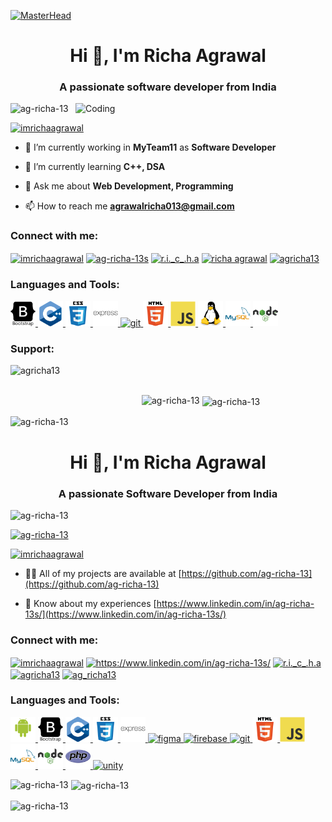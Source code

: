 [![MasterHead](https://static.wixstatic.com/media/3e899a_d32cbe5629b041038ecb2be1a15a49d5~mv2.gif)](https://github.com/ag-richa-13)


<h1 align="center">Hi 👋, I'm Richa Agrawal</h1>
<h3 align="center">A passionate software developer from India</h3>
<img src="https://cdn.dribbble.com/users/4055494/screenshots/15215756/media/d2b66c4ca0192aa26d103448b3d1518b.gif" alt="Coding" align="right" width="400">

<p align="left"> <img src="https://komarev.com/ghpvc/?username=ag-richa-13&label=Profile%20views&color=0e75b6&style=flat" alt="ag-richa-13" /> </p>

<p align="left"> <a href="https://twitter.com/imrichaagrawal" target="blank"><img src="https://img.shields.io/twitter/follow/imrichaagrawal?logo=twitter&style=for-the-badge" alt="imrichaagrawal" /></a> </p>

- 🔭 I’m currently working in **MyTeam11** as **Software Developer**

- 🌱 I’m currently learning **C++, DSA**

- 💬 Ask me about **Web Development, Programming**

- 📫 How to reach me **agrawalricha013@gmail.com**

<h3 align="left">Connect with me:</h3>
<p align="left">
<a href="https://twitter.com/imrichaagrawal" target="blank"><img align="center" src="https://raw.githubusercontent.com/rahuldkjain/github-profile-readme-generator/master/src/images/icons/Social/twitter.svg" alt="imrichaagrawal" height="30" width="40" /></a>
<a href="https://linkedin.com/in/ag-richa-13s" target="blank"><img align="center" src="https://raw.githubusercontent.com/rahuldkjain/github-profile-readme-generator/master/src/images/icons/Social/linked-in-alt.svg" alt="ag-richa-13s" height="30" width="40" /></a>
<a href="https://instagram.com/r.i._c_.h.a" target="blank"><img align="center" src="https://raw.githubusercontent.com/rahuldkjain/github-profile-readme-generator/master/src/images/icons/Social/instagram.svg" alt="r.i._c_.h.a" height="30" width="40" /></a>
<a href="https://www.youtube.com/c/richa agrawal" target="blank"><img align="center" src="https://raw.githubusercontent.com/rahuldkjain/github-profile-readme-generator/master/src/images/icons/Social/youtube.svg" alt="richa agrawal" height="30" width="40" /></a>
<a href="https://www.leetcode.com/agricha13" target="blank"><img align="center" src="https://raw.githubusercontent.com/rahuldkjain/github-profile-readme-generator/master/src/images/icons/Social/leet-code.svg" alt="agricha13" height="30" width="40" /></a>
</p>

<h3 align="left">Languages and Tools:</h3>
<p align="left"> <a href="https://getbootstrap.com" target="_blank" rel="noreferrer"> <img src="https://raw.githubusercontent.com/devicons/devicon/master/icons/bootstrap/bootstrap-plain-wordmark.svg" alt="bootstrap" width="40" height="40"/> </a> <a href="https://www.w3schools.com/cpp/" target="_blank" rel="noreferrer"> <img src="https://raw.githubusercontent.com/devicons/devicon/master/icons/cplusplus/cplusplus-original.svg" alt="cplusplus" width="40" height="40"/> </a> <a href="https://www.w3schools.com/css/" target="_blank" rel="noreferrer"> <img src="https://raw.githubusercontent.com/devicons/devicon/master/icons/css3/css3-original-wordmark.svg" alt="css3" width="40" height="40"/> </a> <a href="https://expressjs.com" target="_blank" rel="noreferrer"> <img src="https://raw.githubusercontent.com/devicons/devicon/master/icons/express/express-original-wordmark.svg" alt="express" width="40" height="40"/> </a> <a href="https://git-scm.com/" target="_blank" rel="noreferrer"> <img src="https://www.vectorlogo.zone/logos/git-scm/git-scm-icon.svg" alt="git" width="40" height="40"/> </a> <a href="https://www.w3.org/html/" target="_blank" rel="noreferrer"> <img src="https://raw.githubusercontent.com/devicons/devicon/master/icons/html5/html5-original-wordmark.svg" alt="html5" width="40" height="40"/> </a> <a href="https://developer.mozilla.org/en-US/docs/Web/JavaScript" target="_blank" rel="noreferrer"> <img src="https://raw.githubusercontent.com/devicons/devicon/master/icons/javascript/javascript-original.svg" alt="javascript" width="40" height="40"/> </a> <a href="https://www.linux.org/" target="_blank" rel="noreferrer"> <img src="https://raw.githubusercontent.com/devicons/devicon/master/icons/linux/linux-original.svg" alt="linux" width="40" height="40"/> </a> <a href="https://www.mysql.com/" target="_blank" rel="noreferrer"> <img src="https://raw.githubusercontent.com/devicons/devicon/master/icons/mysql/mysql-original-wordmark.svg" alt="mysql" width="40" height="40"/> </a> <a href="https://nodejs.org" target="_blank" rel="noreferrer"> <img src="https://raw.githubusercontent.com/devicons/devicon/master/icons/nodejs/nodejs-original-wordmark.svg" alt="nodejs" width="40" height="40"/> </a> </p>

<h3 align="left">Support:</h3>
<p><a href="https://www.buymeacoffee.com/agricha13"> <img align="left" src="https://cdn.buymeacoffee.com/buttons/v2/default-yellow.png" height="50" width="210" alt="agricha13" /></a></p><br><br>

<p><img align="left" src="https://github-readme-stats.vercel.app/api/top-langs?username=ag-richa-13&show_icons=true&locale=en&layout=compact" alt="ag-richa-13" /></p>

<p>&nbsp;<img align="center" src="https://github-readme-stats.vercel.app/api?username=ag-richa-13&show_icons=true&locale=en" alt="ag-richa-13" /></p>

<p><img align="center" src="https://github-readme-streak-stats.herokuapp.com/?user=ag-richa-13&" alt="ag-richa-13" /></p>






<h1 align="center">Hi 👋, I'm Richa Agrawal</h1>
<h3 align="center">A passionate Software Developer from India</h3>

<p align="left"> <img src="https://komarev.com/ghpvc/?username=ag-richa-13&label=Profile%20views&color=0e75b6&style=flat" alt="ag-richa-13" /> </p>

<p align="left"> <a href="https://github.com/ryo-ma/github-profile-trophy"><img src="https://github-profile-trophy.vercel.app/?username=ag-richa-13" alt="ag-richa-13" /></a> </p>

<p align="left"> <a href="https://twitter.com/imrichaagrawal" target="blank"><img src="https://img.shields.io/twitter/follow/imrichaagrawal?logo=twitter&style=for-the-badge" alt="imrichaagrawal" /></a> </p>

- 👨‍💻 All of my projects are available at [https://github.com/ag-richa-13](https://github.com/ag-richa-13)

- 📄 Know about my experiences [https://www.linkedin.com/in/ag-richa-13s/](https://www.linkedin.com/in/ag-richa-13s/)

<h3 align="left">Connect with me:</h3>
<p align="left">
<a href="https://twitter.com/imrichaagrawal" target="blank"><img align="center" src="https://raw.githubusercontent.com/rahuldkjain/github-profile-readme-generator/master/src/images/icons/Social/twitter.svg" alt="imrichaagrawal" height="30" width="40" /></a>
<a href="https://linkedin.com/in/https://www.linkedin.com/in/ag-richa-13s/" target="blank"><img align="center" src="https://raw.githubusercontent.com/rahuldkjain/github-profile-readme-generator/master/src/images/icons/Social/linked-in-alt.svg" alt="https://www.linkedin.com/in/ag-richa-13s/" height="30" width="40" /></a>
<a href="https://instagram.com/r.i._c_.h.a" target="blank"><img align="center" src="https://raw.githubusercontent.com/rahuldkjain/github-profile-readme-generator/master/src/images/icons/Social/instagram.svg" alt="r.i._c_.h.a" height="30" width="40" /></a>
<a href="https://www.leetcode.com/agricha13" target="blank"><img align="center" src="https://raw.githubusercontent.com/rahuldkjain/github-profile-readme-generator/master/src/images/icons/Social/leet-code.svg" alt="agricha13" height="30" width="40" /></a>
<a href="https://auth.geeksforgeeks.org/user/ag_richa13" target="blank"><img align="center" src="https://raw.githubusercontent.com/rahuldkjain/github-profile-readme-generator/master/src/images/icons/Social/geeks-for-geeks.svg" alt="ag_richa13" height="30" width="40" /></a>
</p>

<h3 align="left">Languages and Tools:</h3>
<p align="left"> <a href="https://developer.android.com" target="_blank" rel="noreferrer"> <img src="https://raw.githubusercontent.com/devicons/devicon/master/icons/android/android-original-wordmark.svg" alt="android" width="40" height="40"/> </a> <a href="https://getbootstrap.com" target="_blank" rel="noreferrer"> <img src="https://raw.githubusercontent.com/devicons/devicon/master/icons/bootstrap/bootstrap-plain-wordmark.svg" alt="bootstrap" width="40" height="40"/> </a> <a href="https://www.w3schools.com/cpp/" target="_blank" rel="noreferrer"> <img src="https://raw.githubusercontent.com/devicons/devicon/master/icons/cplusplus/cplusplus-original.svg" alt="cplusplus" width="40" height="40"/> </a> <a href="https://www.w3schools.com/css/" target="_blank" rel="noreferrer"> <img src="https://raw.githubusercontent.com/devicons/devicon/master/icons/css3/css3-original-wordmark.svg" alt="css3" width="40" height="40"/> </a> <a href="https://expressjs.com" target="_blank" rel="noreferrer"> <img src="https://raw.githubusercontent.com/devicons/devicon/master/icons/express/express-original-wordmark.svg" alt="express" width="40" height="40"/> </a> <a href="https://www.figma.com/" target="_blank" rel="noreferrer"> <img src="https://www.vectorlogo.zone/logos/figma/figma-icon.svg" alt="figma" width="40" height="40"/> </a> <a href="https://firebase.google.com/" target="_blank" rel="noreferrer"> <img src="https://www.vectorlogo.zone/logos/firebase/firebase-icon.svg" alt="firebase" width="40" height="40"/> </a> <a href="https://git-scm.com/" target="_blank" rel="noreferrer"> <img src="https://www.vectorlogo.zone/logos/git-scm/git-scm-icon.svg" alt="git" width="40" height="40"/> </a> <a href="https://www.w3.org/html/" target="_blank" rel="noreferrer"> <img src="https://raw.githubusercontent.com/devicons/devicon/master/icons/html5/html5-original-wordmark.svg" alt="html5" width="40" height="40"/> </a> <a href="https://developer.mozilla.org/en-US/docs/Web/JavaScript" target="_blank" rel="noreferrer"> <img src="https://raw.githubusercontent.com/devicons/devicon/master/icons/javascript/javascript-original.svg" alt="javascript" width="40" height="40"/> </a> <a href="https://www.mysql.com/" target="_blank" rel="noreferrer"> <img src="https://raw.githubusercontent.com/devicons/devicon/master/icons/mysql/mysql-original-wordmark.svg" alt="mysql" width="40" height="40"/> </a> <a href="https://nodejs.org" target="_blank" rel="noreferrer"> <img src="https://raw.githubusercontent.com/devicons/devicon/master/icons/nodejs/nodejs-original-wordmark.svg" alt="nodejs" width="40" height="40"/> </a> <a href="https://www.php.net" target="_blank" rel="noreferrer"> <img src="https://raw.githubusercontent.com/devicons/devicon/master/icons/php/php-original.svg" alt="php" width="40" height="40"/> </a> <a href="https://unity.com/" target="_blank" rel="noreferrer"> <img src="https://www.vectorlogo.zone/logos/unity3d/unity3d-icon.svg" alt="unity" width="40" height="40"/> </a> </p>

<p><img align="left" src="https://github-readme-stats.vercel.app/api/top-langs?username=ag-richa-13&show_icons=true&locale=en&layout=compact" alt="ag-richa-13" /></p>

<p>&nbsp;<img align="center" src="https://github-readme-stats.vercel.app/api?username=ag-richa-13&show_icons=true&locale=en" alt="ag-richa-13" /></p>

<p><img align="center" src="https://github-readme-streak-stats.herokuapp.com/?user=ag-richa-13&" alt="ag-richa-13" /></p>
